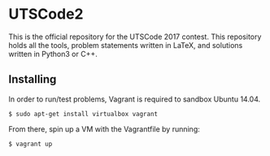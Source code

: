 # UTSCode2

This is the official repository for the UTSCode 2017 contest. This repository holds all the tools, problem statements written in LaTeX, and solutions written in Python3 or C++.

## Installing

In order to run/test problems, Vagrant is required to sandbox Ubuntu 14.04.

```
$ sudo apt-get install virtualbox vagrant
```

From there, spin up a VM with the Vagrantfile by running:

```
$ vagrant up
```
